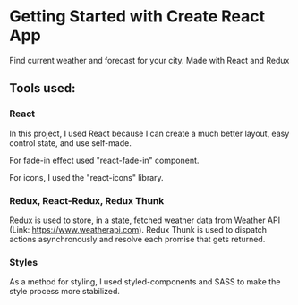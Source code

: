 # Getting Started with Create React App

Find current weather and forecast for your city. Made with React and Redux

## Tools used:
### React 
In this project, I used React because I can create a much better layout, easy control state, and use self-made.

For fade-in effect used "react-fade-in" component.

For icons, I used the "react-icons" library.

### Redux, React-Redux, Redux Thunk
Redux is used to store, in a state, fetched weather data from Weather API (Link: https://www.weatherapi.com). Redux Thunk is used to dispatch actions asynchronously and resolve each promise that gets returned.

### Styles
As a method for styling, I used styled-components and SASS to make the style process more stabilized.
